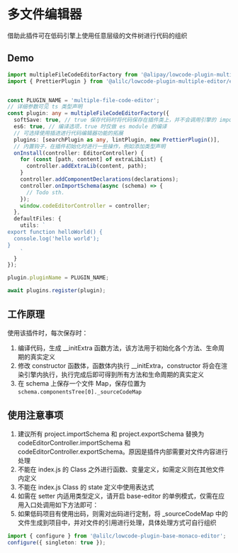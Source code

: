 # 多文件编辑器

借助此插件可在低码引擎上使用任意层级的文件树进行代码的组织

## Demo

```ts
import multipleFileCodeEditorFactory from '@alipay/lowcode-plugin-multiple-editor';
import { PrettierPlugin } from '@alilc/lowcode-plugin-multiple-editor/es/plugins/prettier-plugin';


const PLUGIN_NAME = 'multiple-file-code-editor';
// 详细参数可见 ts 类型声明
const plugin: any = multipleFileCodeEditorFactory({
  softSave: true, // true 保存代码时将代码保存在插件类上，并不会调用引擎的 importSchema
  es6: true, // 编译选项，true 时仅做 es module 的编译
  // 可选择使用插进进行代码编辑器功能的拓展
  plugins: [searchPlugin as any, lintPlugin, new PrettierPlugin()],
  // 内置钩子，在插件初始化时进行一些操作，例如添加类型声明
  onInstall(controller: EditorController) {
    for (const [path, content] of extraLibList) {
      controller.addExtraLib(content, path);
    }
    controller.addComponentDeclarations(declarations);
    controller.onImportSchema(async (schema) => {
      // Todo sth.
    });
    window.codeEditorController = controller;
  },
  defaultFiles: {
    utils: `
export function helloWorld() {
  console.log('hello world');
}
    `
  }
});

plugin.pluginName = PLUGIN_NAME;

await plugins.register(plugin);
```

## 工作原理

使用该插件时，每次保存时：

1. 编译代码，生成 __initExtra 函数方法，该方法用于初始化各个方法、生命周期的真实定义
1. 修改 constructor 函数体，函数体内执行 __initExtra，constructor 将会在渲染引擎内执行，执行完成后即可得到所有方法和生命周期的真实定义
1. 在 schema 上保存一个文件 Map，保存位置为 `schema.componentsTree[0]._sourceCodeMap`

## 使用注意事项

1. 建议所有 project.importSchema 和 project.exportSchema 替换为 codeEditorController.importSchema 和 codeEditorController.exportSchema。原因是插件内部需要对文件内容进行处理
2. 不能在 index.js 的 Class 之外进行函数、变量定义，如需定义则在其他文件内定义
3. 不能在 index.js Class 的 state 定义中使用表达式
4. 如需在 setter 内适用类型定义，请开启 base-editor 的单例模式，仅需在应用入口处调用如下方法即可：
5. 如果低码项目有使用出码，则需对出码进行定制，将 _sourceCodeMap 中的文件生成到项目中，并对文件的引用进行处理，具体处理方式可自行组织

```ts
import { configure } from '@alilc/lowcode-plugin-base-monaco-editor';
configure({ singleton: true });
```
